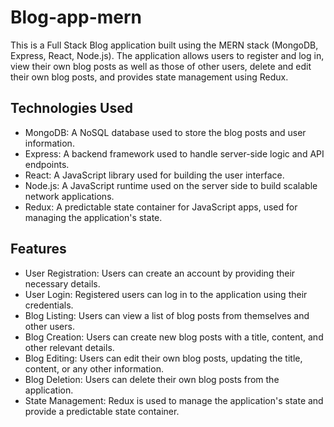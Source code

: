 # Blog-app-mern
This is a Full Stack Blog application built using the MERN stack (MongoDB, Express, React, Node.js). The application allows users to register and log in, view their own blog posts as well as those of other users, delete and edit their own blog posts, and provides state management using Redux.

## Technologies Used
* MongoDB: A NoSQL database used to store the blog posts and user information.
* Express: A backend framework used to handle server-side logic and API endpoints.
* React: A JavaScript library used for building the user interface.
* Node.js: A JavaScript runtime used on the server side to build scalable network applications.
* Redux: A predictable state container for JavaScript apps, used for managing the application's state.

## Features
* User Registration: Users can create an account by providing their necessary details.
* User Login: Registered users can log in to the application using their credentials.
* Blog Listing: Users can view a list of blog posts from themselves and other users.
* Blog Creation: Users can create new blog posts with a title, content, and other relevant details.
* Blog Editing: Users can edit their own blog posts, updating the title, content, or any other information.
* Blog Deletion: Users can delete their own blog posts from the application.
* State Management: Redux is used to manage the application's state and provide a predictable state container.
